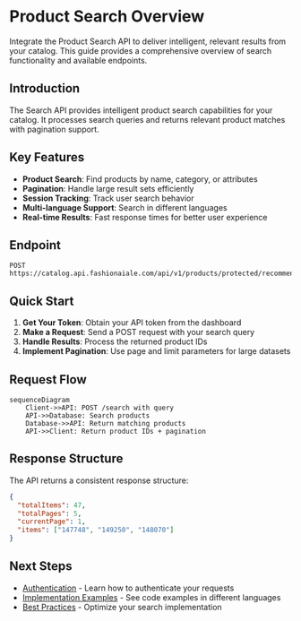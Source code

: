 # Product Search Overview

Integrate the Product Search API to deliver intelligent, relevant results from your catalog. This guide provides a comprehensive overview of search functionality and available endpoints.

## Introduction

The Search API provides intelligent product search capabilities for your catalog. It processes search queries and returns relevant product matches with pagination support.

## Key Features

- **Product Search**: Find products by name, category, or attributes
- **Pagination**: Handle large result sets efficiently
- **Session Tracking**: Track user search behavior
- **Multi-language Support**: Search in different languages
- **Real-time Results**: Fast response times for better user experience

## Endpoint

```
POST https://catalog.api.fashionaiale.com/api/v1/products/protected/recommendation
```

## Quick Start

1. **Get Your Token**: Obtain your API token from the dashboard
2. **Make a Request**: Send a POST request with your search query
3. **Handle Results**: Process the returned product IDs
4. **Implement Pagination**: Use page and limit parameters for large datasets

## Request Flow

```mermaid
sequenceDiagram
    Client->>API: POST /search with query
    API->>Database: Search products
    Database->>API: Return matching products
    API->>Client: Return product IDs + pagination
```

## Response Structure

The API returns a consistent response structure:

```json
{
  "totalItems": 47,
  "totalPages": 5,
  "currentPage": 1,
  "items": ["147748", "149250", "148070"]
}
```

## Next Steps

- [Authentication](./authentication) - Learn how to authenticate your requests
- [Implementation Examples](./examples) - See code examples in different languages
- [Best Practices](./best-practices) - Optimize your search implementation